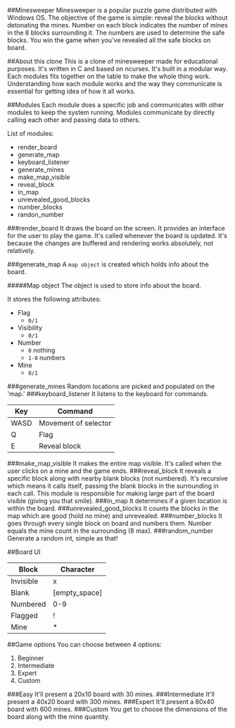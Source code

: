 ##Minesweeper
Minesweeper is a popular puzzle game distributed with Windows OS. The objective of the game is simple: reveal the blocks without detonating the mines. Number on each block indicates the number of mines in the 8 blocks surrounding it. The numbers are used to determine the safe blocks. You win the game when you've revealed all the safe blocks on board.

##About this clone
This is a clone of minesweeper made for educational purposes. It's written in C and based on ncurses. It's built in a modular way. Each modules fits together on the table to make the whole thing work. Understanding how each module works and the way they communicate is essential for getting idea of how it all works.

##Modules
Each module does a specific job and communicates with other modules to keep the system running. Modules communicate by directly calling each other and passing data to others.

List of modules:

- render_board
- generate_map
- keyboard_listener
- generate_mines
- make\_map\_visible
- reveal_block
- in_map
- unrevealed\_good\_blocks
- number_blocks
- randon_number

###render_board
It draws the board on the screen. It provides an interface for the user to play the game. It's called whenever the board is updated. It's because the changes are buffered and rendering works absolutely, not relatively.

###generate_map
A `map object` is created which holds info about the board.

#####Map object
The object is used to store info about the board.

It stores the following attributes:

- Flag
	- `0/1`
- Visibility
	- `0/1`
- Number
	- `0` nothing
	- `1-8` numbers 
- Mine
	- `0/1`
 
###generate_mines
Random locations are picked and populated on the 'map.'
###keyboard_listener
It listens to the keyboard for commands.

| Key         	| Command     					|
| ---------------|---------------------------------|
| WASD     		| Movement of selector	       	|
| Q     			| Flag					       	|
| E     			| Reveal block			       	|
###make_map\_visible
It makes the entire map visible. It's called when the user clicks on a mine and the game ends.
###reveal_block
It reveals a specific block along with nearby blank blocks (not numbered). It's recursive which means it calls itself, passing the blank blocks in the surrounding in each call. This module is responsible for making large part of the board visible (giving you that smile).
###in_map
It determines if a given location is within the board.
###unrevealed_good\_blocks
It counts the blocks in the map which are good (hold no mine) and unrevealed.
###number_blocks
It goes through every single block on board and numbers them. Number equals the mine count in the surrounding (8 max).
###random_number
Generate a random int, simple as that!

##Board UI

| Block         | Character     			|
| ------------- |-------------------------|
| Invisible     | x			          	|
| Blank         | [empty_space]		  	|
| Numbered      | 0-9					  	|
| Flagged       | !					  	|
| Mine          | *					  	|

##Game options
You can choose between 4 options:

1. Beginner
2. Intermediate
3. Expert
4. Custom

###Easy
It'll present a 20x10 board with 30 mines.
###Intermediate
It'll present a 40x20 board with 300 mines.
###Expert
It'll present a 80x40 board with 600 mines.
###Custom
You get to choose the dimensions of the board along with the mine quantity.